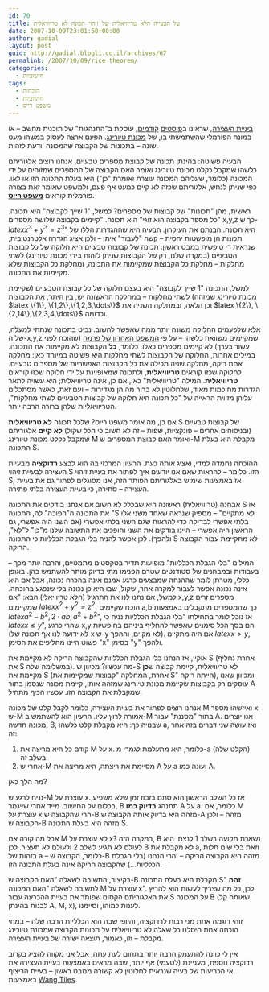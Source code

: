 ```yaml
---
id: 70
title: על הבעייה הלא טריוויאלית של זיהוי תכונה לא טריוויאלית
date: 2007-10-09T23:01:58+00:00
author: gadial
layout: post
guid: http://gadial.blogli.co.il/archives/67
permalink: /2007/10/09/rice_theorem/
categories:
  - חישוביות
tags:
  - הוכחות
  - חישוביות
  - משפט רייס
---
```

[בעיית העצירה](http://he.wikipedia.org/wiki/%D7%91%D7%A2%D7%99%D7%99%D7%AA_%D7%94%D7%A2%D7%A6%D7%99%D7%A8%D7%94), שראינו ב[פוסטים](http://www.gadial.net/?p=64) [קודמים](http://www.gadial.net/?p=65), עוסקת ב"התנהגות" של תוכנית מחשב &#8211; או במונח הפורמלי שהשתמשתי בו, של [מכונת טיורינג](http://he.wikipedia.org/wiki/%D7%9E%D7%9B%D7%95%D7%A0%D7%AA_%D7%98%D7%99%D7%95%D7%A8%D7%99%D7%A0%D7%92). הפעם ארצה לעסוק במשהו מעט שונה &#8211; בתכונות של הקבוצה שהמכונה יודעת לזהות.

הבעיה פשוטה: בהינתן תכונה של קבוצת מספרים טבעיים, אנחנו רוצים אלגוריתם כלשהו שמקבל כקלט מכונת טיורינג ואומר האם הקבוצה של המספרים שמזוהים על ידי המכונה (כלומר, שעליהם המכונה עוצרת ואומרת "כן") היא בעלת התכונה הזו או לאו. כפי שניתן לנחש, אלגוריתם שכזה לא קיים כמעט אף פעם, ולמשפט שאומר זאת בצורה פורמלית קוראים [**משפט רייס**](http://he.wikipedia.org/wiki/%D7%9E%D7%A9%D7%A4%D7%98_%D7%A8%D7%99%D7%99%D7%A1).

ראשית, מהן "תכונות" של קבוצות של מספרים? למשל, "1 שייך לקבוצה" היא תכונה. "כל מספר בקבוצה הוא זוגי" היא תכונה. "קיימים בקבוצה שלושה מספרים x,y,z כך ש-$latex x^3+y^3=z^3$" היא תכונה. הבנתם את העיקרון. הבעיה היא שההגדרות הללו של תכונות הן מופשטות יחסית &#8211; קשה "לעבוד" איתן &#8211; ולכן אציג הגדרה אלטרנטיבית, שנראית די טיפשית במבט ראשון: תכונה של קבוצות טבעיים היא חלוקה של כל קבוצות הטבעיים (במקרה שלנו, רק של הקבוצות שניתן לזהות בידי מכונת טיורינג) לשתי מחלקות &#8211; מחלקת כל הקבוצות שמקיימות את התכונה, ומחלקת כל הקבוצות שלא מקיימות את התכונה.

<p dir="ltr">
  למשל, התכונה "1 שייך לקבוצה" היא בעצם חלוקה של כל קבוצת הטבעיים (שקיימת מכונת טיורינג שמזהה) לשתי מחלקות &#8211; במחלקה הראשונה יש, בין היתר, את הקבוצות $latex \{1\}, \{1,2\},\{1,2,3,\dots\}$ וכן הלאה, ובמחלקה השניה את $latex \{2\}, \{2,14\},\{2,3,4,\dots\}$ וכדומה.
</p>

אלא שלפעמים החלוקה משונה יותר ממה שאפשר לחשוב. נביט בתכונה שנתתי למעלה, של ה-x,y,z שמקיימים משוואה כלשהי &#8211; על פי [המשפט האחרון של פרמה](http://he.wikipedia.org/wiki/%D7%94%D7%9E%D7%A9%D7%A4%D7%98_%D7%94%D7%90%D7%97%D7%A8%D7%95%D7%9F_%D7%A9%D7%9C_%D7%A4%D7%A8%D7%9E%D7%94) (שהוכח לפני עשור בערך) לא קיימים מספרים כאלו. כלומר, **כל** הקבוצות לא מקיימות את התכונה. במילים אחרות, החלוקה של הקבוצות לשתי מחלקות היא פשוטה במיוחד כאן: מחלקה אחת ריקה, מחלקה שניה מכילה את כל הקבוצות האפשריות של מספרים טבעיים. לחלוקה שכזו קוראים **טריוויאלית**, ולתכונה שמאופיינת על ידי חלוקה שכזו קוראים **טריוויאלית**. המילה "טריוויאלית" כאן, אם כן, אינה טריוויאלית; היא עשויה לתאר הגדרות מחוכמות מאוד, שלחלוטין לא ברור מה הן מגדירות &#8211; ועם זאת, כאשר מסתכלים עליהן מזווית הראייה של "כל תכונה היא חלוקה של קבוצות הטבעיים לשתי מחלקות", הטריוויאליות שלהן ברורה הרבה יותר.

אם כן, מה אומר משפט רייס? שלכל תכונה **לא טריוויאלית** S של קבוצות טבעיים (ובניסוחים אחרים &#8211; פונקציות, שפות &#8211; זה לא חשוב כי הכל שקול) **לא קיים** אלגוריתם שמקבל כקלט מכונת טיורינג M ואומר האם קבוצת המספרים ש-M מקבלת היא בעלת התכונה S.

ההוכחה נחמדה למדי, ואציג אותה כעת. הרעיון המרכזי בה הוא לבצע **רדוקציה** מבעיית העצירה לבעיית זיהוי S הזו. כלומר &#8211; להראות שאם אנו יודעים איך לפתור את בעיית זיהוי S, אז באמצעות שימוש באלגוריתם הפותר הזה, אנו מסוגלים לפתור גם את בעיית העצירה &#8211; סתירה, כי בעיית העצירה בלתי פתירה.

אבחנה (טריוויאלית) ראשונה היא שבכלל לא חשוב אם אנחנו בודקים את התכונה S או את התכונה ה"הפוכה" לה, התכונה "S לא מתקיים" &#8211; מספיק שנראה שאחד משני אלו בלתי אפשרי לבדיקה כדי להראות שגם השני בלתי אפשרי (אם השני היה אפשרי, גם הראשון היה אפשרי &#8211; היינו בודקים את השני והופכים את התשובה שלנו מ"כן" ל"לא", ולהפך). לכן אפשר להניח בלי הגבלת הכלליות כי התכונה S לא מתקיימת עבור הקבוצה הריקה.

המילים "בלי הגבלת הכלליות" מופיעות תדיר בטקסטים מתמטיים, והרבה יותר מכך &#8211; בעבודות ובמבחנים של סטודנטים שטרם הפנימו מתי בדיוק מותר להשתמש בהן. באופן כללי, מטרתן לומר שההנחה שמבצעים כרגע אמנם אינה בהכרח נכונה, אבל אם היא אינה נכונה אפשר לעבור למקרה אחר, שקול, שבו היא כן נכונה בלי שנפגע בהוכחה. למשל, אם נתנו לנו את התרגיל (הלא טריוויאלי) הבא: "אם x,y,z מספרים זרים שמקיימים $latex x^2+y^2=z^2$, הוכח שקיימים a,b כך שהמספרים מתקבלים באמצעות $latex a^2-b^2,2\cdot ab,a^2+b^2$", אז נוכל לומר בתחילתו "בלי הגבלת הכלליות נניח כי $latex x\le y$", שהרי כרגע x,y הם בסך הכל סימנים שאפשר להחליף ביניהם בחופשיות (לא ידועה לנו אף תכונה של x ש-y לא מקיים, וההפך). אם היה מתקיים $latex x>y$, פשוט היינו מחליפים את הסימן "x" בסימן "y" ולהפך.

אוקיי, אז הנחנו בלי הגבלת הכלליות שהקבוצה הריקה לא מקיימת את S (אחרת נחליף את S במשלימה שלה). מה עכשיו? מכיוון ש-S לא טריוויאלית, קיימת קבוצה ש**כן** מקיימת את S (אחרת, המחלקה "קבוצות שמקיימות את S" הייתה ריקה), ומכיוון שאנו עוסקים רק בקבוצות שקיימת מכונת טיורינג שמזהה אותן, קיימת מכונה שנסמן בתור A שמקבלת את הקבוצה הזו. עכשיו הכיף מתחיל.

אנחנו רוצים לפתור את בעיית העצירה, כלומר לקבל קלט של מכונה M ואיזשהו מספר x ש-M אמורה לרוץ עליו. הרעיון הוא להשתמש ב-M בתור "מסננת" עבור A. אנו יוצרים מכונה חדשה, B, שבנויה כך: היא מקבלת קלט כלשהו a, ואז עושה שני דברים בזה אחר זה:

  1. קודם כל היא מריצה את M על x. כלומר, היא מתעלמת לגמרי מ-a (הקלט שלה) בשלב זה.
  2. אחרי ש-M מסיימת את ריצתה, היא מריצה את A על a ועונה כמו A.

מה הלך כאן?

נניח לרגע ש-M עוצרת על x. אז כל השלב הראשון הוא סתם בזבוז זמן שלא משפיע בכלום על החישוב. מייד אחרי שייגמר, B תתנהג **בדיוק כמו** A על a. כלומר, אם M עוצרת על x הרי שהקבוצה ש-B מזהה היא בדיוק אותה הקבוצה ש-A מזהה &#8211; ולכן הקבוצה ש-B מזהה היא בעלת התכונה S.

אבל מה קורה אם M לא עוצרת על x? במקרה הזה, B נשארת תקועה בשלב 1 לנצח. היא לעולם לא תגיע לשלב 2 ולעולם לא תעצור. לכן B לא מקבלת את a, וזאת בלי שום תלות בזהות של a &#8211; כלומר, הקבוצה ש-B מזהה היא הקבוצה הריקה &#8211; והרי הנחנו (בלי הגבלת הכלליות&#8230;) שהקבוצה הריקה אינה בעלת התכונה הזו.

בקיצור, התשובה לשאלה "האם הקבוצה ש-B מקבלת היא בעלת התכונה S" **זהה** לתשובה לשאלה "האם המכונה M עוצרת על x". לכן, כל מה שצריך לעשות הוא להריץ את האלגוריתם הקסום שפותר את בעיית ההכרעה עבור S על המכונה B (שאותה קל לבנות בהינתן A, M, x), לענות כמוהו, וסיימנו.

זוהי דוגמה אחת מני רבות לרדוקציה, והיופי שבה הוא הכלליות הרבה שלה &#8211; במחי הוכחה אחת חיסלנו כל שאלה לא טריוויאלית על תכונות הקבוצה שמכונת טיורינג מקבלת &#8211; וזו, כאמור, תוצאה ישירה של בעיית העצירה.

אין לי כוונה להתעמק הרבה יותר בתחום לעת עתה, אבל אני מקווה להציג בקרוב רדוקציה נוספת, מעניינת (לטעמי) אף יותר, שבה מראים באמצעות בעיית העצירה את אי הכריעות של בעיה שנראית לחלוטין לא קשורה ממבט ראשון &#8211; בעיית הריצוף באמצעות [Wang Tiles](http://en.wikipedia.org/wiki/Wang_tile).